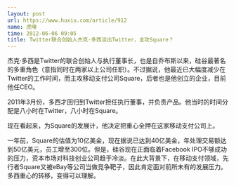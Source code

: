 ```yaml
---
layout: post
url: https://www.huxiu.com/article/912
name: 虎嗅
time: 2012-06-06 09:05
title: Twitter联合创始人杰克·多西淡出Twitter，主攻Square？
---
```

杰克·多西是Twitter的联合创始人与执行董事长，也是自乔布斯以来，硅谷最著名的多重角色（意指同时在两家以上公司任职）。不过据说，他最近已大幅度减少在Twitter的工作时间，而主攻移动支付公司Square，后者也是他创立的企业，目前他任CEO。

2011年3月份，多西才回归到Twitter担任执行董事，并负责产品。他当时的时间分配是八小时在Twitter，八小时在Square。

现在看起来，为Square的发展计，他决定把重心全押在这家移动支付公司上。

一年前，Square的估值为10亿美金，现在据说已达到40亿美金，年处理交易额达到50亿美元，员工增至300位。但是，硅谷现在正面临着Facebook IPO不够成功的压力，资本市场对科技创业公司趋于冷淡。在此大背景下，在移动支付领域，先行者Square又被eBay等公司当做竞争靶子，因此肯定面对前所未有的发展压力。多西重心的转移，变得可以理解。

